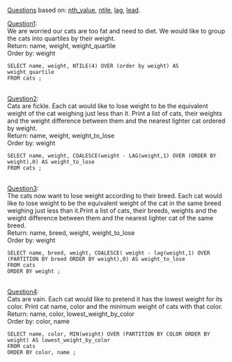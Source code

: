 [Questions](https://www.windowfunctions.com/questions/grouping/) based on: 
[nth_value](https://docs.oracle.com/cd/E11882_01/server.112/e41084/functions114.htm#SQLRF30031), 
[ntile](https://docs.microsoft.com/en-us/sql/t-sql/functions/ntile-transact-sql?view=sql-server-ver15_),
[lag](https://docs.microsoft.com/en-us/sql/t-sql/functions/lag-transact-sql?view=sql-server-ver15),
[lead](https://docs.microsoft.com/en-us/sql/t-sql/functions/lead-transact-sql?view=sql-server-ver15).


[Question1](https://www.windowfunctions.com/questions/grouping/0): \
We are worried our cats are too fat and need to diet.
We would like to group the cats into quartiles by their weight. \
Return: name, weight, weight_quartile \
Order by: weight

```
SELECT name, weight, NTILE(4) OVER (order by weight) AS weight_quartile
FROM cats ;
```
\
[Question2](https://www.windowfunctions.com/questions/grouping/1): \
Cats are fickle. Each cat would like to lose weight to be the equivalent weight of the cat weighing just less than it.
Print a list of cats, their weights and the weight difference between them and the nearest lighter cat ordered by weight. \
Return: name, weight, weight_to_lose \
Order by: weight 

```
SELECT name, weight, COALESCE(weight - LAG(weight,1) OVER (ORDER BY weight),0) AS weight_to_lose
FROM cats ;
```
\
[Question3](https://www.windowfunctions.com/questions/grouping/2): \
The cats now want to lose weight according to their breed. Each cat would like to lose weight to be the equivalent weight of the cat in the same breed weighing just less than it.Print a list of cats, their breeds, weights and the weight difference between them and the nearest lighter cat of the same breed. \
Return: name, breed, weight, weight_to_lose \
Order by: weight 
```
SELECT name, breed, weight, COALESCE( weight - lag(weight,1) OVER (PARTITION BY breed ORDER BY weight),0) AS weight_to_lose
FROM cats
ORDER BY weight ;
```
\
[Question4](https://www.windowfunctions.com/questions/grouping/3): \
Cats are vain. Each cat would like to pretend it has the lowest weight for its color.
Print cat name, color and the minimum weight of cats with that color. \
Return: name, color, lowest_weight_by_color\
Order by: color, name 

```
SELECT name, color, MIN(weight) OVER (PARTITION BY COLOR ORDER BY weight) AS lowest_weight_by_color
FROM cats
ORDER BY color, name ;
```
